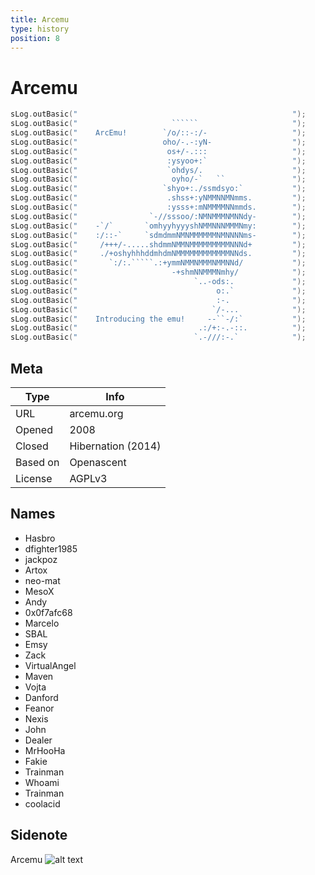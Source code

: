 ```yaml
---
title: Arcemu
type: history
position: 8
---
```

# Arcemu

```cpp
sLog.outBasic("                                                ");
sLog.outBasic("                     ``````                     ");
sLog.outBasic("    ArcEmu!        `/o/::-:/-                   "); 
sLog.outBasic("                   oho/-.-:yN-                  "); 
sLog.outBasic("                    os+/-.:::                   "); 
sLog.outBasic("                    :ysyoo+:`                   "); 
sLog.outBasic("                    `ohdys/.                    "); 
sLog.outBasic("                     oyho/-`   ``               "); 
sLog.outBasic("                   `shyo+:./ssmdsyo:`           "); 
sLog.outBasic("                    .shss+:yNMMNNMNmms.         "); 
sLog.outBasic("                    :ysss+:mNMMMMNNmmds.        "); 
sLog.outBasic("                `-//sssoo/:NMNMMMNMNNdy-        "); 
sLog.outBasic("    -`/`       `omhyyhyyyshNMMNNNMMMNmy:        "); 
sLog.outBasic("    :/::-`     `sdmdmmNMNMMMMMMNMNNNNms-        "); 
sLog.outBasic("     /+++/-.....shdmmNMMNMMMMMMMMMNNNd+         ");
sLog.outBasic("     ./+oshyhhhddmhdmNMMMMMMMMMMMMNNds.         "); 
sLog.outBasic("       `:/:.`````.:+ymmNMMNMMMNMMNNd/           "); 
sLog.outBasic("                     -+shmNNMMMNmhy/            "); 
sLog.outBasic("                          `..-ods:.             ");
sLog.outBasic("                               o:.`             ");
sLog.outBasic("                               :-.              ");
sLog.outBasic("                              `/-...            "); 
sLog.outBasic("    Introducing the emu!     --``-/:`           "); 
sLog.outBasic("                           .:/+:-.-::.          "); 
sLog.outBasic("                          `.-///:-.`            ");
```

## Meta

| Type | Info |
| ------------- | ------------- | 
| URL | arcemu.org | 
| Opened | 2008 | 
| Closed | Hibernation (2014) | 
| Based on | Openascent | 
| License | AGPLv3 |

## Names
* Hasbro
* dfighter1985
* jackpoz
* Artox
* neo-mat
* MesoX
* Andy
* 0x0f7afc68
* Marcelo
* SBAL
* Emsy
* Zack
* VirtualAngel
* Maven
* Vojta
* Danford
* Feanor
* Nexis
* John
* Dealer
* MrHooHa
* Fakie
* Trainman
* Whoami
* Trainman
* coolacid

## Sidenote
Arcemu
![alt text](/Wiki/images/Arcemu_logo.png "Arcemu logo")
